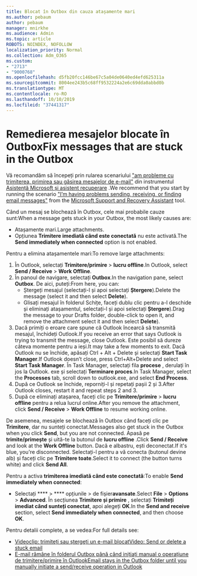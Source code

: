 ```yaml
---
title: Blocat în Outbox din cauza atașamente mari
ms.author: pebaum
author: pebaum
manager: mnirkhe
ms.audience: Admin
ms.topic: article
ROBOTS: NOINDEX, NOFOLLOW
localization_priority: Normal
ms.collection: Adm_O365
ms.custom:
- "2713"
- "9000768"
ms.openlocfilehash: d5fb20fcc146be67c5a04de0640ed4efd625311a
ms.sourcegitcommit: 8004ee243b5c68ff9532224a2e6c69dda0abbd0b
ms.translationtype: MT
ms.contentlocale: ro-RO
ms.lasthandoff: 10/10/2019
ms.locfileid: "37441317"
---
```

# <a name="fix-messages-that-are-stuck-in-the-outbox"></a><span data-ttu-id="57e47-102">Remedierea mesajelor blocate în Outbox</span><span class="sxs-lookup"><span data-stu-id="57e47-102">Fix messages that are stuck in the Outbox</span></span>

<span data-ttu-id="57e47-103">Vă recomandăm să începeți prin rularea scenariului ["am probleme cu trimiterea, primirea sau găsirea mesajelor de e-mail"](https://aka.ms/SaRA-OutlookSendReceive) din instrumentul [Asistență Microsoft și asistent recuperare](https://diagnostics.office.com/#/) .</span><span class="sxs-lookup"><span data-stu-id="57e47-103">We recommend that you start by running the scenario ["I’m having problems sending, receiving, or finding email messages"](https://aka.ms/SaRA-OutlookSendReceive) from the [Microsoft Support and Recovery Assistant](https://diagnostics.office.com/#/) tool.</span></span>

<span data-ttu-id="57e47-104">Când un mesaj se blochează în Outbox, cele mai probabile cauze sunt:</span><span class="sxs-lookup"><span data-stu-id="57e47-104">When a message gets stuck in your Outbox, the most likely causes are:</span></span>
- <span data-ttu-id="57e47-105">Atașamente mari.</span><span class="sxs-lookup"><span data-stu-id="57e47-105">Large attachments.</span></span>
- <span data-ttu-id="57e47-106">Opțiunea **Trimitere imediată când este conectată** nu este activată.</span><span class="sxs-lookup"><span data-stu-id="57e47-106">The **Send immediately when connected** option is not enabled.</span></span>

<span data-ttu-id="57e47-107">Pentru a elimina atașamentele mari:</span><span class="sxs-lookup"><span data-stu-id="57e47-107">To remove large attachments:</span></span> 

1. <span data-ttu-id="57e47-108">În Outlook, selectați **Trimitere/primire** > **lucru offline**.</span><span class="sxs-lookup"><span data-stu-id="57e47-108">In Outlook, select **Send / Receive** > **Work Offline**.</span></span> 
2. <span data-ttu-id="57e47-109">În panoul de navigare, selectați **Outbox**.</span><span class="sxs-lookup"><span data-stu-id="57e47-109">In the navigation pane, select **Outbox**.</span></span> <span data-ttu-id="57e47-110">De aici, puteți:</span><span class="sxs-lookup"><span data-stu-id="57e47-110">From here, you can:</span></span> 
    - <span data-ttu-id="57e47-111">Ștergeți mesajul (selectați-l și apoi selectați **Ștergere**).</span><span class="sxs-lookup"><span data-stu-id="57e47-111">Delete the message (select it and then select **Delete**).</span></span>
    - <span data-ttu-id="57e47-112">Glisați mesajul în folderul Schițe, faceți dublu clic pentru a-l deschide și eliminați atașamentul, selectați-l și apoi selectați **Ștergere**).</span><span class="sxs-lookup"><span data-stu-id="57e47-112">Drag the message to your Drafts folder, double-click to open it, and remove the attachment select it and then select **Delete**).</span></span>
3. <span data-ttu-id="57e47-113">Dacă primiți o eroare care spune că Outlook încearcă să transmită mesajul, închideți Outlook.</span><span class="sxs-lookup"><span data-stu-id="57e47-113">If you receive an error that says Outlook is trying to transmit the message, close Outlook.</span></span> <span data-ttu-id="57e47-114">Este posibil să dureze câteva momente pentru a ieși.</span><span class="sxs-lookup"><span data-stu-id="57e47-114">It may take a few moments to exit.</span></span> <span data-ttu-id="57e47-115">Dacă Outlook nu se închide, apăsați Ctrl + Alt + Delete și selectați **Start Task Manager**.</span><span class="sxs-lookup"><span data-stu-id="57e47-115">If Outlook doesn’t close, press Ctrl+Alt+Delete and select **Start Task Manager**.</span></span> <span data-ttu-id="57e47-116">În Task Manager, selectați fila **procese** , derulați în jos la Outlook. exe și selectați **Terminare proces**.</span><span class="sxs-lookup"><span data-stu-id="57e47-116">In Task Manager, select the **Processes** tab, scroll down to outlook.exe, and select **End Process**.</span></span>
4. <span data-ttu-id="57e47-117">După ce Outlook se închide, reporniți-l și repetați pașii 2 și 3.</span><span class="sxs-lookup"><span data-stu-id="57e47-117">After Outlook closes, restart it and repeat steps 2 and 3.</span></span> 
5. <span data-ttu-id="57e47-118">După ce eliminați atașarea, faceți clic pe **Trimitere/primire** > **lucru offline** pentru a relua lucrul online.</span><span class="sxs-lookup"><span data-stu-id="57e47-118">After you remove the attachment, click **Send / Receive** > **Work Offline** to resume working online.</span></span> 

<span data-ttu-id="57e47-119">De asemenea, mesajele se blochează în Outbox când faceți clic pe **Trimitere**, dar nu sunteți conectat.</span><span class="sxs-lookup"><span data-stu-id="57e47-119">Messages also get stuck in the Outbox when you click **Send**, but you are not connected.</span></span> <span data-ttu-id="57e47-120">Apasă pe **trimite/primește** și uită-te la butonul de **lucru offline** .</span><span class="sxs-lookup"><span data-stu-id="57e47-120">Click **Send / Receive** and look at the **Work Offline** button.</span></span> <span data-ttu-id="57e47-121">Dacă e albastru, ești deconectat.</span><span class="sxs-lookup"><span data-stu-id="57e47-121">If it's blue, you're disconnected.</span></span> <span data-ttu-id="57e47-122">Selectați-l pentru a vă conecta (butonul devine alb) și faceți clic pe **Trimitere toate**.</span><span class="sxs-lookup"><span data-stu-id="57e47-122">Select it to connect (the button turns white) and click **Send All**.</span></span>
 
<span data-ttu-id="57e47-123">Pentru a activa **trimiterea imediată când este conectată**:</span><span class="sxs-lookup"><span data-stu-id="57e47-123">To enable **Send immediately when connected**:</span></span>
 
- <span data-ttu-id="57e47-124">Selectați \*\*\*\* > \*\*\*\* opțiunile >  de fișier**avansate**.</span><span class="sxs-lookup"><span data-stu-id="57e47-124">Select **File** > **Options** >  **Advanced**.</span></span>
<span data-ttu-id="57e47-125">În secțiunea **Trimitere și primire** , selectați **Trimiteți imediat când sunteți conectat**, apoi alegeți **OK**.</span><span class="sxs-lookup"><span data-stu-id="57e47-125">In the **Send and receive** section, select **Send immediately when connected**, and then choose **OK**.</span></span>
 
<span data-ttu-id="57e47-126">Pentru detalii complete, a se vedea:</span><span class="sxs-lookup"><span data-stu-id="57e47-126">For full details see:</span></span>
- [<span data-ttu-id="57e47-127">Videoclip: trimiteți sau ștergeți un e-mail blocat</span><span class="sxs-lookup"><span data-stu-id="57e47-127">Video: Send or delete a stuck email</span></span>](https://support.office.com/article/Video-Send-or-delete-an-email-stuck-in-your-outbox-26d5d34a-4e5f-444a-a9e8-44db04a94dec) 
- [<span data-ttu-id="57e47-128">E-mail rămâne în folderul Outbox până când inițiați manual o operațiune de trimitere/primire în Outlook</span><span class="sxs-lookup"><span data-stu-id="57e47-128">Email stays in the Outbox folder until you manually initiate a send/receive operation in Outlook</span></span>](https://support.microsoft.com/help/2797572/email-stays-in-the-outbox-folder-until-you-manually-initiate-a-send-re)
